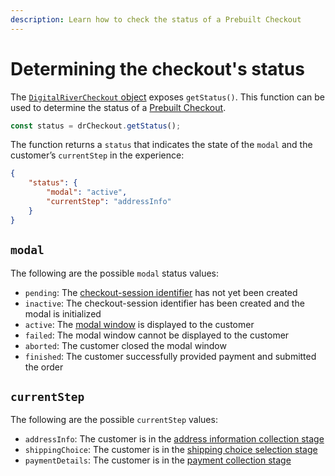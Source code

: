 ```yaml
---
description: Learn how to check the status of a Prebuilt Checkout
---
```


# Determining the checkout's status

The [`DigitalRiverCheckout` object](./) exposes `getStatus()`. This function can be used to determine the status of a [Prebuilt Checkout](../../../integration-options/low-code-checkouts/drop-in-checkout.md#drop-in-checkout-modal-window).

```javascript
const status = drCheckout.getStatus();
```

The function returns a `status` that indicates the state of the `modal` and the customer’s `currentStep` in the experience:

```json
{
    "status": {
        "modal": "active",
        "currentStep": "addressInfo"
    }
}
```

## `modal`

The following are the possible `modal` status values:

* `pending`: The [checkout-session identifier](../../../integration-options/low-code-checkouts/drop-in-checkout.md#the-checkout-session-identifier) has not yet been created
* `inactive`: The checkout-session identifier has been created and the modal is initialized
* `active`: The [modal window](../../../integration-options/low-code-checkouts/drop-in-checkout.md#drop-in-checkout-modal-window) is displayed to the customer
* `failed`: The modal window cannot be displayed to the customer
* `aborted`: The customer closed the modal window
* `finished`: The customer successfully provided payment and submitted the order&#x20;

## `currentStep`

The following are the possible `currentStep` values:

* `addressInfo`: The customer is in the [address information collection stage](../../../integration-options/low-code-checkouts/drop-in-checkout.md#name-and-address)
* `shippingChoice`: The customer is in the [shipping choice selection stage](../../../integration-options/low-code-checkouts/drop-in-checkout.md#shipping-choice)
* `paymentDetails`: The customer is in the [payment collection stage](../../../integration-options/low-code-checkouts/drop-in-checkout.md#payment)
